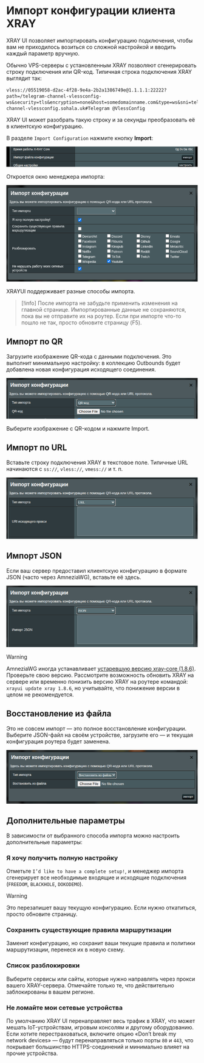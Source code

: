 # Импорт конфигурации клиента XRAY

XRAY UI позволяет импортировать конфигурацию подключения, чтобы вам не приходилось возиться со сложной настройкой и вводить каждый параметр вручную.

Обычно VPS-серверы с установленным XRAY позволяют сгенерировать строку подключения или QR-код. Типичная строка подключения XRAY выглядит так:

```text:no-line-numbers
vless://05519058-d2ac-4f28-9e4a-2b2a1386749e@1.1.1.1:22222?path=/telegram-channel-vlessconfig-ws&security=tls&encryption=none&host=somedomainname.com&type=ws&sni=telegram-channel-vlessconfig.sohala.uk#Telegram @VlessConfig
```

XRAY UI может разобрать такую строку и за секунды преобразовать её в клиентскую конфигурацию.

В разделе `Import Configuration` нажмите кнопку **Import**:

![import](../.vuepress/public/images/import-config/20250816190639.png)

Откроется окно менеджера импорта:

![import window](../.vuepress/public/images/import-config/20250816190659.png)

XRAYUI поддерживает разные способы импорта.

> [!info]
> После импорта не забудьте применить изменения на главной странице. Импортированные данные не сохраняются, пока вы не отправите их на роутер. Если при импорте что-то пошло не так, просто обновите страницу (F5).

## Импорт по QR

Загрузите изображение QR-кода с данными подключения. Это выполнит минимальную настройку: в коллекцию Outbounds будет добавлена новая конфигурация исходящего соединения.

![qr code](../.vuepress/public/images/import-config/20250816190731.png)

Выберите изображение с QR-кодом и нажмите Import.

## Импорт по URL

Вставьте строку подключения XRAY в текстовое поле. Типичные URL начинаются с `ss://`, `vless://`, `vmess://` и т. п.

![url import](../.vuepress/public/images/import-config/20250816190755.png)

## Импорт JSON

Если ваш сервер предоставил клиентскую конфигурацию в формате JSON (часто через AmneziaWG), вставьте её здесь.

![import json](../.vuepress/public/images/import-config/20250816190814.png)

> [!warning]
> AmneziaWG иногда устанавливает [устаревшую версию xray-core (1.8.6)](https://github.com/amnezia-vpn/amnezia-client/blob/c9337457079fb89d80079d22c38d07877d52762d/client/server_scripts/xray/Dockerfile#L4). Проверьте свою версию. Рассмотрите возможность обновить XRAY на сервере или временно понизить версию XRAY на роутере командой: `xrayui update xray 1.8.6`, но учитывайте, что понижение версии в целом не рекомендуется.

## Восстановление из файла

Это не совсем импорт — это полное восстановление конфигурации. Выберите JSON-файл на своём устройстве, загрузите его — и текущая конфигурация роутера будет заменена.

![restore config](../.vuepress/public/images/import-config/20250816190836.png)

## Дополнительные параметры

В зависимости от выбранного способа импорта можно настроить дополнительные параметры:

### Я хочу получить полную настройку

Отметьте `I’d like to have a complete setup!`, и менеджер импорта сгенерирует все необходимые входящие и исходящие подключения (`FREEDOM`, `BLACKHOLE`, `DOKODEMO`).

> [!warning]
> Это перезапишет вашу текущую конфигурацию. Если нужно откатиться, просто обновите страницу.

### Сохранить существующие правила маршрутизации

Заменит конфигурацию, но сохранит ваши текущие правила и политики маршрутизации, перенеся их в новую схему.

### Список разблокировки

Выберите сервисы или сайты, которые нужно направлять через прокси вашего XRAY-сервера. Отмечайте только те, что действительно заблокированы в вашем регионе.

### Не ломайте мои сетевые устройства

По умолчанию XRAY UI перенаправляет весь трафик в XRAY, что может мешать IoT-устройствам, игровым консолям и другому оборудованию. Если хотите перестраховаться, включите опцию «Don’t break my network devices» — будут перенаправляться только порты `80` и `443`, что покрывает большинство HTTPS-соединений и минимально влияет на прочие устройства.
